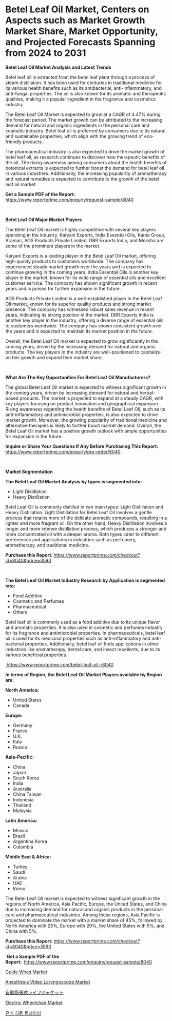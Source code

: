 <p><h1>Betel Leaf Oil Market, Centers on Aspects such as Market Growth Market Share, Market Opportunity, and Projected Forecasts Spanning from 2024 to 2031</h1></p><p><strong>Betel Leaf Oil Market Analysis and Latest Trends</strong></p>
<p><p>Betel leaf oil is extracted from the betel leaf plant through a process of steam distillation. It has been used for centuries in traditional medicine for its various health benefits such as its antibacterial, anti-inflammatory, and anti-fungal properties. The oil is also known for its aromatic and therapeutic qualities, making it a popular ingredient in the fragrance and cosmetics industry.</p><p>The Betel Leaf Oil Market is expected to grow at a CAGR of 4.47% during the forecast period. The market growth can be attributed to the increasing demand for natural and organic ingredients in the personal care and cosmetic industry. Betel leaf oil is preferred by consumers due to its natural and sustainable properties, which align with the growing trend of eco-friendly products.</p><p>The pharmaceutical industry is also expected to drive the market growth of betel leaf oil, as research continues to discover new therapeutic benefits of the oil. The rising awareness among consumers about the health benefits of botanical extracts is expected to further boost the demand for betel leaf oil in various industries. Additionally, the increasing popularity of aromatherapy and natural remedies is expected to contribute to the growth of the betel leaf oil market.</p></p>
<p><strong>Get a Sample PDF of the Report:&nbsp;</strong> <a href="https://www.reportprime.com/enquiry/request-sample/8040">https://www.reportprime.com/enquiry/request-sample/8040</a></p>
<p>&nbsp;</p>
<p><strong>Betel Leaf Oil Major Market Players</strong></p>
<p><p>The Betel Leaf Oil market is highly competitive with several key players operating in the industry. Katyani Exports, India Essential Oils, Kanta Group, Aramac, AOS Products Private Limited, DBR Exports India, and Moksha are some of the prominent players in the market. </p><p>Katyani Exports is a leading player in the Betel Leaf Oil market, offering high-quality products to customers worldwide. The company has experienced steady market growth over the years and is expected to continue growing in the coming years. India Essential Oils is another key player in the market, known for its wide range of essential oils and excellent customer service. The company has shown significant growth in recent years and is poised for further expansion in the future.</p><p>AOS Products Private Limited is a well-established player in the Betel Leaf Oil market, known for its superior quality products and strong market presence. The company has witnessed robust sales revenue in recent years, indicating its strong position in the market. DBR Exports India is another key player in the industry, offering a diverse range of essential oils to customers worldwide. The company has shown consistent growth over the years and is expected to maintain its market position in the future.</p><p>Overall, the Betel Leaf Oil market is expected to grow significantly in the coming years, driven by the increasing demand for natural and organic products. The key players in the industry are well-positioned to capitalize on this growth and expand their market share.</p></p>
<p>&nbsp;</p>
<p><strong>What Are The Key Opportunities For Betel Leaf Oil Manufacturers?</strong></p>
<p><p>The global Betel Leaf Oil market is expected to witness significant growth in the coming years, driven by increasing demand for natural and herbal-based products. The market is projected to expand at a steady CAGR, with key players focusing on product innovation and geographical expansion. Rising awareness regarding the health benefits of Betel Leaf Oil, such as its anti-inflammatory and antimicrobial properties, is also expected to drive market growth. Moreover, the growing popularity of traditional medicine and alternative therapies is likely to further boost market demand. Overall, the Betel Leaf Oil market has a positive growth outlook with ample opportunities for expansion in the future.</p></p>
<p><strong>Inquire or Share Your Questions If Any Before Purchasing This Report:</strong> <a href="https://www.reportprime.com/enquiry/pre-order/8040">https://www.reportprime.com/enquiry/pre-order/8040</a></p>
<p>&nbsp;</p>
<p><strong>Market Segmentation</strong></p>
<p><strong>The Betel Leaf Oil Market Analysis by types is segmented into:</strong></p>
<p><ul><li>Light Distillation</li><li>Heavy Distillation</li></ul></p>
<p><p>Betel Leaf Oil is commonly distilled in two main types: Light Distillation and Heavy Distillation. Light Distillation for Betel Leaf Oil involves a gentle process that retains more of the delicate aromatic compounds, resulting in a lighter and more fragrant oil. On the other hand, Heavy Distillation involves a longer and more intense distillation process, which produces a stronger and more concentrated oil with a deeper aroma. Both types cater to different preferences and applications in industries such as perfumery, aromatherapy, and traditional medicine.</p></p>
<p><strong>Purchase this Report:&nbsp;</strong><a href="https://www.reportprime.com/checkout?id=8040&price=3590">https://www.reportprime.com/checkout?id=8040&price=3590</a></p>
<p>&nbsp;</p>
<p><strong>The Betel Leaf Oil Market Industry Research by Application is segmented into:</strong></p>
<p><ul><li>Food Additive</li><li>Cosmetic and Perfumes</li><li>Pharmaceutical</li><li>Others</li></ul></p>
<p><p>Betel leaf oil is commonly used as a food additive due to its unique flavor and aromatic properties. It is also used in cosmetic and perfumes industry for its fragrance and antimicrobial properties. In pharmaceuticals, betel leaf oil is used for its medicinal properties such as anti-inflammatory and anti-bacterial properties. Additionally, betel leaf oil finds applications in other industries like aromatherapy, dental care, and insect repellents, due to its various beneficial properties.</p></p>
<p><a href="https://www.reportprime.com/betel-leaf-oil-r8040">&nbsp;https://www.reportprime.com/betel-leaf-oil-r8040</a></p>
<p><strong>In terms of Region, the Betel Leaf Oil Market Players available by Region are:</strong></p>
<p>
    <p> <strong> North America: </strong>
        <ul>
            <li>United States</li>
            <li>Canada</li>
        </ul>
        </p> 
    <p> <strong> Europe: </strong>
        <ul>
            <li>Germany</li>
            <li>France</li>
            <li>U.K.</li>
            <li>Italy</li>
            <li>Russia</li>
        </ul>
        </p> 
    <p> <strong> Asia-Pacific: </strong>
        <ul>
            <li>China</li>
            <li>Japan</li>
            <li>South Korea</li>
            <li>India</li>
            <li>Australia</li>
            <li>China Taiwan</li>
            <li>Indonesia</li>
            <li>Thailand</li>
            <li>Malaysia</li>
        </ul>
        </p> 
    <p> <strong> Latin America: </strong>
        <ul>
            <li>Mexico</li>
            <li>Brazil</li>
            <li>Argentina Korea</li>
            <li>Colombia</li>
        </ul>
        </p> 
    <p> <strong> Middle East & Africa: </strong>
        <ul>
            <li>Turkey</li>
            <li>Saudi</li>
            <li>Arabia</li>
            <li>UAE</li>
            <li>Korea</li>
        </ul>
    </p>
    </p>
<p><p>The Betel Leaf Oil market is expected to witness significant growth in the regions of North America, Asia Pacific, Europe, the United States, and China due to increasing demand for natural and organic products in the personal care and pharmaceutical industries. Among these regions, Asia Pacific is projected to dominate the market with a market share of 45%, followed by North America with 25%, Europe with 20%, the United States with 5%, and China with 5%.</p></p>
<p><strong>Purchase this Report: </strong><a href="https://www.reportprime.com/checkout?id=8040&price=3590">https://www.reportprime.com/checkout?id=8040&price=3590</a></p>
<p>&nbsp;<strong>Get a Sample PDF of the Report:&nbsp;&nbsp;</strong><a href="https://www.reportprime.com/enquiry/request-sample/8040">https://www.reportprime.com/enquiry/request-sample/8040</a></p>
<p><strong></strong></p>
<p><p><a href="https://github.com/francesprichey/Market-Research-Report-List-1/blob/main/guide-wires-market.md">Guide Wires Market</a></p><p><a href="https://github.com/caicuccucga/Market-Research-Report-List-2/blob/main/anesthesia-video-laryngoscope-market.md">Anesthesia Video Laryngoscope Market</a></p><p><a href="https://github.com/NikitaBruen/Market-Research-Report-List-2/blob/main/614333184817.md">自動膨張式ライフジャケット</a></p><p><a href="https://github.com/marshallymanow/Market-Research-Report-List-1/blob/main/electric-wheelchair-market.md">Electric Wheelchair Market</a></p><p><a href="https://medium.com/@chungcameron76/%EC%A0%84%EA%B8%B0-%EB%B0%9C%EC%97%B4-%EC%B6%94%EC%A0%81-%EC%8B%9C%EC%9E%A5-%EB%B6%84%EC%84%9D-%EB%B3%B4%EA%B3%A0%EC%84%9C-%EC%A7%80%EC%97%AD-%EC%9C%A0%ED%98%95-%EC%9E%90%EA%B0%80-%EC%A1%B0%EC%A0%88-%EA%B3%A0%EC%A0%95-%EC%99%80%ED%8A%B8-%EA%B4%91%EB%AC%BC-%EC%A0%88%EC%97%B0-%ED%94%BC%EB%B6%80-%ED%9A%A8%EA%B3%BC-%EB%B0%8F-%EC%A0%81%EC%9A%A9-%EC%84%9D%EC%9C%A0-%EB%B0%8F-%EA%B0%80%EC%8A%A4-%ED%99%94%ED%95%99%EB%AC%BC%EC%A7%88-%EC%83%81%EC%97%85-%EC%A0%84%EB%A0%A5-%EB%B0%8F-%EC%97%90%EB%84%88%EC%A7%80-%EC%A3%BC%EA%B1%B0%EC%9A%A9-%EC%8B%9D%ED%92%88-8e48cc65db3d">전기 히트 트레이싱</a></p></p>